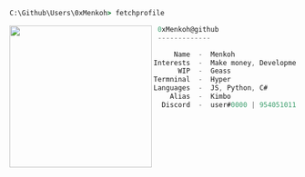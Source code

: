 ```bat
C:\Github\Users\0xMenkoh> fetchprofile
```

<img align="left" src="https://cdn.discordapp.com/attachments/951925116227436624/951928844179345488/a_784207f09bfed6210be3fc12eb6c66d5.gif" width="250" /> 

```csharp
 0xMenkoh@github
 -------------

     Name  -  Menkoh
Interests  -  Make money, Development, Finance
      WIP  -  Geass
Termninal  -  Hyper
Languages  -  JS, Python, C#
    Alias  -  Kimbo
  Discord  -  user#0000 | 954051011801137234
```
